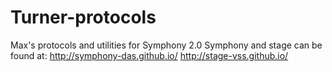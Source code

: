# Turner-protocols
Max's protocols and utilities for Symphony 2.0
Symphony and stage can be found at:
http://symphony-das.github.io/
http://stage-vss.github.io/

